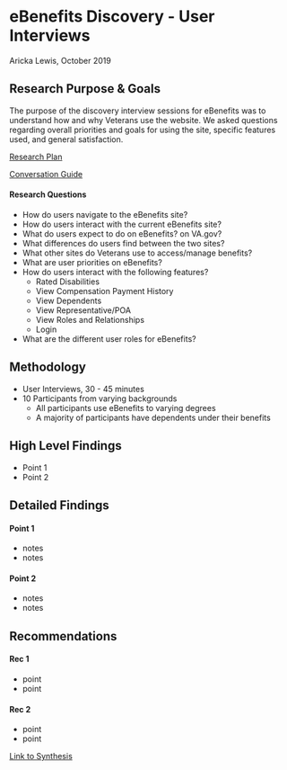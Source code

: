 # eBenefits Discovery - User Interviews
Aricka Lewis, October 2019

## Research Purpose & Goals
The purpose of the discovery interview sessions for eBenefits was to understand how and why Veterans use the website. We asked questions regarding overall priorities and goals for using the site, specific features used, and general satisfaction.

[Research Plan](https://github.com/department-of-veterans-affairs/va.gov-team/blob/master/teams/vsa/teams/ebenefits/research/discovery-research-plan.md)

[Conversation Guide](https://github.com/department-of-veterans-affairs/va.gov-team/blob/master/teams/vsa/teams/ebenefits/research/discovery-conversation-guide.md)

#### Research Questions 
- How do users navigate to the eBenefits site?
- How do users interact with the current eBenefits site?
- What do users expect to do on eBenefits? on VA.gov?
- What differences do users find between the two sites?
- What other sites do Veterans use to access/manage benefits?
- What are user priorities on eBenefits?
- How do users interact with the following features?
  - Rated Disabilities
  - View Compensation Payment History
  - View Dependents
  - View Representative/POA
  - View Roles and Relationships
  - Login
- What are the different user roles for eBenefits?

## Methodology
- User Interviews, 30 - 45 minutes
- 10 Participants from varying backgrounds
  - All participants use eBenefits to varying degrees
  - A majority of participants have dependents under their benefits

## High Level Findings
- Point 1
- Point 2

## Detailed Findings
#### Point 1
- notes
- notes

#### Point 2
- notes
- notes

## Recommendations

#### Rec 1
- point
- point

#### Rec 2
- point
- point

[Link to Synthesis](https://app.mural.co/t/vsa8243/m/vsa8243/1570714734227/135cc9229f15be89de914d583c8f5d51fa38552d)
